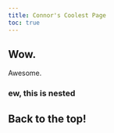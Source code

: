 ```yaml
---
title: Connor's Coolest Page
toc: true
---
```


## Wow.

Awesome.

### ew, this is nested

## Back to the top!
